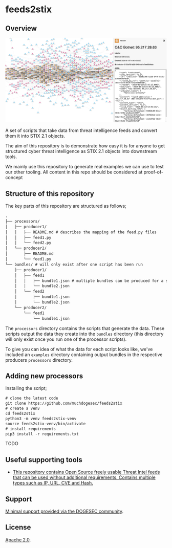 # feeds2stix

## Overview

![](processors/abuse_ch/sslipblacklist_aggressive/sslipblacklist_aggressive.png)

A set of scripts that take data from threat intelligence feeds and convert them it into STIX 2.1 objects.

The aim of this repository is to demonstrate how easy it is for anyone to get structured cyber threat intelligence as STIX 2.1 objects into downstream tools.

We mainly use this repository to generate real examples we can use to test our other tooling. All content in this repo should be considered at proof-of-concept

## Structure of this repository

The key parts of this repository are structured as follows;

```txt
.
├── processors/
│   ├── producer1/
│   │	├── README.md # describes the mapping of the feed.py files
│   │	├── feed1.py
│   │   └── feed2.py
│   └── producer2/
│    	├── README.md
│    	└── feed1.py 
└── bundles/ # will only exist after one script has been run
    ├── producer1/
    │	├── feed1
    │	│	├── bundle1.json # multiple bundles can be produced for a single feed (e.g. seperated by threat actor)
    │	│	└── bundle2.json
    │	└── feed2
    │		├── bundle1.json
    │		└── bundle2.json
    └── producer2/
     	└── feed1
    		└── bundle1.json
```

The `processors` directory contains the scripts that generate the data. These scripts output the data they create into the `bundles` directory (this directory will only exist once you run one of the processor scripts).

To give you can idea of what the data for each script looks like, we've included an `examples` directory containing output bundles in the respective producers `processors` directory.

## Adding new processors

Installing the script;

```shell
# clone the latest code
git clone https://github.com/muchdogesec/feeds2stix
# create a venv
cd feeds2stix
python3 -m venv feeds2stix-venv
source feeds2stix-venv/bin/activate
# install requirements
pip3 install -r requirements.txt
```

TODO

## Useful supporting tools

* [This repository contains Open Source freely usable Threat Intel feeds that can be used without additional requirements. Contains multiple types such as IP, URL, CVE and Hash.](https://github.com/Bert-JanP/Open-Source-Threat-Intel-Feeds)

## Support

[Minimal support provided via the DOGESEC community](https://community.dogesec.com/).

## License

[Apache 2.0](/LICENSE).